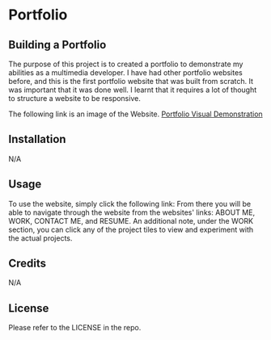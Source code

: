 # Portfolio

## Building a Portfolio

The purpose of this project is to created a portfolio to demonstrate my abilities as a multimedia developer. I have had other portfolio websites before,
and this is the first portfolio website that was built from scratch. It was important that it was done well. I learnt that it requires a lot of thought
to structure a website to be responsive.  

The following link is an image of the Website. 
[Portfolio Visual Demonstration](./assets/images/portfolio-img.png)


## Installation

N/A

## Usage

To use the website, simply click the following link: 
From there you will be able to navigate through the website from the websites' links: ABOUT ME, WORK, CONTACT ME, and RESUME. An additional note, under the WORK section, you can click any of the project tiles to view and experiment with the actual projects. 

## Credits

N/A

## License

Please refer to the LICENSE in the repo.

